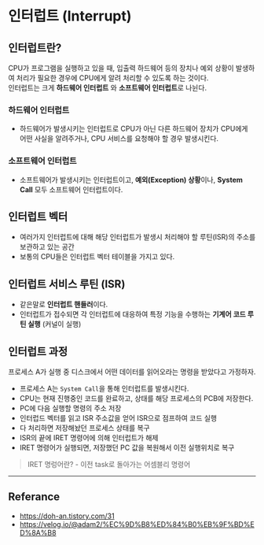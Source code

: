 # 인터럽트 (Interrupt)

## 인터럽트란?
CPU가 프로그램을 실행하고 있을 때, 입출력 하드웨어 등의 장치나 예외 상황이 발생하여 처리가 필요한 경우에 CPU에게 알려 처리할 수 있도록 하는 것이다. </br>
인터럽트는 크게 **하드웨어 인터럽트** 와 **소프트웨어 인터럽트**로 나뉜다. </br>


### 하드웨어 인터럽트
- 하드웨어가 발생시키는 인터럽트로 CPU가 아닌 다른 하드웨어 장치가 CPU에게 어떤 사실을 알려주거나, CPU 서비스를 요청해야 할 경우 발생시킨다.</br>



### 소프트웨어 인터럽트
- 소프트웨어가 발생시키는 인터럽트이고, **예외(Exception) 상황**이나, **System Call** 모두 소프트웨어 인터럽트이다. </br>



## 인터럽트 벡터
- 여러가지 인터럽트에 대해 해당 인터럽트가 발생시 처리해야 할 루틴(ISR)의 주소를 보관하고 있는 공간
- 보통의 CPU들은 인터럽트 벡터 테이블을 가지고 있다. </br>



## 인터럽트 서비스 루틴 (ISR)
- 같은말로 **인터럽트 핸들러**이다.
- 인터럽트가 접수되면 각 인터럽트에 대응하여 특정 기능을 수행하는 **기계어 코드 루틴 실행** (커널이 실행) </br>


## 인터럽트 과정
프로세스 A가 실행 중 디스크에서 어떤 데이터를 읽어오라는 명령을 받았다고 가정하자.</br>

- 프로세스 A는 `System Call`을 통해 인터럽트를 발생시킨다.
- CPU는 현재 진행중인 코드를 완료하고, 상태를 해당 프로세스의 PCB에 저장한다.
- PC에 다음 실행할 명령의 주소 저장
- 인터럽드 벡터를 읽고 ISR 주소값을 얻어 ISR으로 점프하여 코드 실행
- 다 처리하면 저장해놨던 프로세스 상태를 복구
- ISR의 끝에 IRET 명령어에 의해 인터럽트가 해제
- IRET 명령어가 실행되면, 저장했던 PC 값을 복원해서 이전 실행위치로 복구</br>

> IRET 명렁어란? - 이전 task로 돌아가는 어셈블리 명령어 </br>




----

## Referance
- https://doh-an.tistory.com/31
- https://velog.io/@adam2/%EC%9D%B8%ED%84%B0%EB%9F%BD%ED%8A%B8
